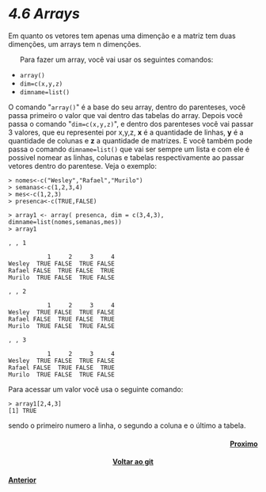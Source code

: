 <h1><b><i>4.6 Arrays</i></b></h1>
<p>Em quanto os vetores tem apenas uma dimenção e a matriz tem duas dimenções, um arrays tem n dimenções.</p>

<ul>
    <p>Para fazer um array, você vai usar os seguintes comandos:</p>
    <li><code>array()</code></li>
    <li><code>dim=c(x,y,z)</code></li>
    <li><code>dimname=list()</code></li>
</ul>
<p>O comando "<code>array()</code>" é a base do seu array, dentro do parenteses, você passa primeiro o valor que vai dentro das tabelas do array. Depois você passa o comando "<code>dim=c(x,y,z)</code>", e dentro dos parenteses você vai passar 3 valores, que eu representei por x,y,z, <b>x</b> é a quantidade de linhas, <b>y</b> é a quantidade de colunas e <b>z</b> a quantidade de matrizes. E você também pode passa o comando <code>dimname=list()</code> que vai ser sempre um lista e com ele é possivel nomear as linhas, colunas e tabelas respectivamente ao passar vetores dentro do parentese. Veja o exemplo:</p>

    > nomes<-c("Wesley","Rafael","Murilo")
    > semanas<-c(1,2,3,4)
    > mes<-c(1,2,3)
    > presenca<-c(TRUE,FALSE)

    > array1 <- array( presenca, dim = c(3,4,3), dimname=list(nomes,semanas,mes))
    > array1

    , , 1

               1     2     3     4
    Wesley  TRUE FALSE  TRUE FALSE
    Rafael FALSE  TRUE FALSE  TRUE
    Murilo  TRUE FALSE  TRUE FALSE

    , , 2

               1     2     3     4
    Wesley  TRUE FALSE  TRUE FALSE
    Rafael FALSE  TRUE FALSE  TRUE
    Murilo  TRUE FALSE  TRUE FALSE

    , , 3

               1     2     3     4
    Wesley  TRUE FALSE  TRUE FALSE
    Rafael FALSE  TRUE FALSE  TRUE
    Murilo  TRUE FALSE  TRUE FALSE

<p>Para acessar um valor você usa o seguinte comando:</p>

    > array1[2,4,3]
    [1] TRUE

<p>sendo o primeiro numero a linha, o segundo a coluna e o último a tabela.</p>


<h4 align="Right"><a href="https://github.com/SaLandini/r4noobs/blob/master/estrutura_dados/data_frame.md">Proximo</a></h4>
<h4 align="Center"><a href="https://github.com/SaLandini/r4noobs">Voltar ao git</a></h4>
<h4><a href="https://github.com/SaLandini/r4noobs/blob/master/estrutura_dados/list.md">Anterior</a></h4>